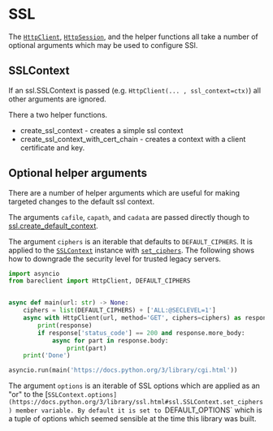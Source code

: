 # SSL

The [`HttpClient`](/api/bareclient/#class-httpclient),
[`HttpSession`](/api/bareclient/#class-httpsession), and the helper functions
all take a number of optional arguments which may be used to configure SSl.

## SSLContext

If an ssl.SSLContext is passed (e.g. `HttpClient(... , ssl_context=ctx)`) all
other arguments are ignored.

There a two helper functions.

* create_ssl_context - creates a simple ssl context
* create_ssl_context_with_cert_chain - creates a context with a client certificate and key.

## Optional helper arguments

There are a number of helper arguments which are useful for making targeted changes
to the default ssl context.

The arguments `cafile`, `capath`, and `cadata` are passed directly though to
[ssl.create_default_context](https://docs.python.org/3/library/ssl.html#ssl.create_default_context).

The argument `ciphers` is an iterable that defaults to `DEFAULT_CIPHERS`. It is
applied to the
[`SSLContext`](https://docs.python.org/3/library/ssl.html#ssl.SSLContext)
instance with
[`set_ciphers`](https://docs.python.org/3/library/ssl.html#ssl.SSLContext.set_ciphers).
The following shows how to downgrade the security level for trusted legacy
servers.

```python
import asyncio
from bareclient import HttpClient, DEFAULT_CIPHERS


async def main(url: str) -> None:
    ciphers = list(DEFAULT_CIPHERS) + ['ALL:@SECLEVEL=1']
    async with HttpClient(url, method='GET', ciphers=ciphers) as response:
        print(response)
        if response['status_code'] == 200 and response.more_body:
            async for part in response.body:
                print(part)
    print('Done')

asyncio.run(main('https://docs.python.org/3/library/cgi.html'))
```

The argument `options` is an iterable of SSL options which are applied as an "or"
to the
[`SSLContext.options](https://docs.python.org/3/library/ssl.html#ssl.SSLContext.set_ciphers)
member variable. By default it is set to `DEFAULT_OPTIONS` which is a tuple of
options which seemed sensible at the time this library was built.
